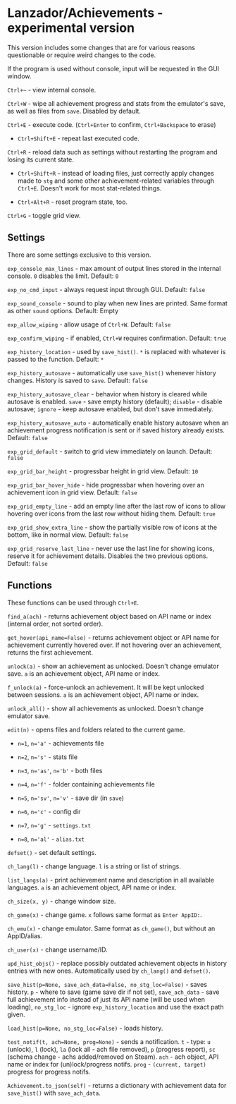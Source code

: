 # Lanzador/Achievements - experimental version
This version includes some changes that are for various reasons questionable or require weird changes to the code.

If the program is used without console, input will be requested in the GUI window.

`Ctrl+~` - view internal console.

`Ctrl+W` - wipe all achievement progress and stats from the emulator's save, as well as files from `save`. Disabled by default.

`Ctrl+E` - execute code. (`Ctrl+Enter` to confirm, `Ctrl+Backspace` to erase)

- `Ctrl+Shift+E` - repeat last executed code.

`Ctrl+R` - reload data such as settings without restarting the program and losing its current state.

- `Ctrl+Shift+R` - instead of loading files, just correctly apply changes made to `stg` and some other achievement-related variables through `Ctrl+E`. Doesn't work for most stat-related things.

- `Ctrl+Alt+R` - reset program state, too.

`Ctrl+G` - toggle grid view.

## Settings
There are some settings exclusive to this version.

`exp_console_max_lines` - max amount of output lines stored in the internal console. `0` disables the limit. Default: `0`

`exp_no_cmd_input` - always request input through GUI. Default: `false`

`exp_sound_console` - sound to play when new lines are printed. Same format as other `sound` options. Default: Empty

`exp_allow_wiping` - allow usage of `Ctrl+W`. Default: `false`

`exp_confirm_wiping` - if enabled, `Ctrl+W` requires confirmation. Default: `true`

`exp_history_location` - used by `save_hist()`. `*` is replaced with whatever is passed to the function. Default: `*`

`exp_history_autosave` - automatically use `save_hist()` whenever history changes. History is saved to `save`. Default: `false`

`exp_history_autosave_clear` - behavior when history is cleared while autosave is enabled. `save` - save empty history (default); `disable` - disable autosave; `ignore` - keep autosave enabled, but don't save immediately.

`exp_history_autosave_auto` - automatically enable history autosave when an achievement progress notification is sent or if saved history already exists. Default: `false`

`exp_grid_default` - switch to grid view immediately on launch. Default: `false`

`exp_grid_bar_height` - progressbar height in grid view. Default: `10`

`exp_grid_bar_hover_hide` - hide progressbar when hovering over an achievement icon in grid view. Default: `false`

`exp_grid_empty_line` - add an empty line after the last row of icons to allow hovering over icons from the last row without hiding them. Default: `true`

`exp_grid_show_extra_line` - show the partially visible row of icons at the bottom, like in normal view. Default: `false`

`exp_grid_reserve_last_line` - never use the last line for showing icons, reserve it for achievement details. Disables the two previous options. Default: `false`

## Functions
These functions can be used through `Ctrl+E`.

`find_a(ach)` - returns achievement object based on API name or index (internal order, not sorted order).

`get_hover(api_name=False)` - returns achievement object or API name for achievement currently hovered over. If not hovering over an achievement, returns the first achievement.

`unlock(a)` - show an achievement as unlocked. Doesn't change emulator save. `a` is an achievement object, API name or index.

`f_unlock(a)` - force-unlock an achievement. It will be kept unlocked between sessions. `a` is an achievement object, API name or index.

`unlock_all()` - show all achievements as unlocked. Doesn't change emulator save.

`edit(n)` - opens files and folders related to the current game.

- `n=1`, `n='a'` - achievements file

- `n=2`, `n='s'` - stats file

- `n=3`, `n='as'`, `n='b'` - both files

- `n=4`, `n='f'` - folder containing achievements file

- `n=5`, `n='sv'`, `n='v'` - save dir (in `save`)

- `n=6`, `n='c'` - config dir

- `n=7`, `n='g'` - `settings.txt`

- `n=8`, `n='al'` - `alias.txt`

`defset()` - set default settings.

`ch_lang(l)` - change language. `l` is a string or list of strings.

`list_langs(a)` - print achievement name and description in all available languages. `a` is an achievement object, API name or index.

`ch_size(x, y)` - change window size.

`ch_game(x)` - change game. `x` follows same format as `Enter AppID:`.

`ch_emu(x)` - change emulator. Same format as `ch_game()`, but without an AppID/alias.

`ch_user(x)` - change username/ID.

`upd_hist_objs()` - replace possibly outdated achievement objects in history entries with new ones. Automatically used by `ch_lang()` and `defset()`.

`save_hist(p=None, save_ach_data=False, no_stg_loc=False)` - saves history. `p` - where to save (game save dir if not set), `save_ach_data` - save full achievement info instead of just its API name (will be used when loading), `no_stg_loc` - ignore `exp_history_location` and use the exact path given.

`load_hist(p=None, no_stg_loc=False)` - loads history.

`test_notif(t, ach=None, prog=None)` - sends a notification. `t` - type: `u` (unlock), `l` (lock), `la` (lock all - ach file removed), `p` (progress report), `sc` (schema change - achs added/removed on Steam). `ach` - ach object, API name or index for (un)lock/progress notifs. `prog` - `(current, target)` progress for progress notifs.

`Achievement.to_json(self)` - returns a dictionary with achievement data for `save_hist()` with `save_ach_data`.